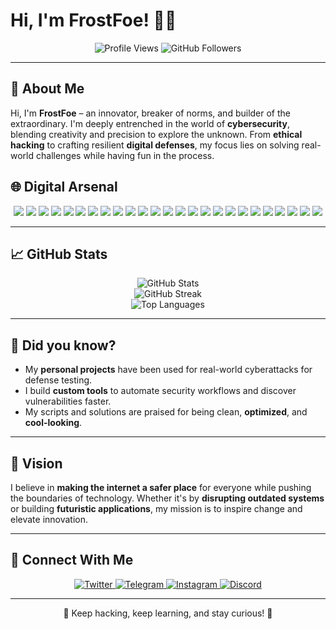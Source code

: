 # Hi, I'm FrostFoe! 👾✨  

<p align="center">
  <img src="https://komarev.com/ghpvc/?username=FrostFoe&style=flat-square&color=blue" alt="Profile Views">
  <img src="https://img.shields.io/github/followers/FrostFoe?label=Follow&style=social" alt="GitHub Followers">
</p>

---

## 🌌 About Me  
Hi, I'm **FrostFoe** – an innovator, breaker of norms, and builder of the extraordinary. I'm deeply entrenched in the world of **cybersecurity**, blending creativity and precision to explore the unknown. From **ethical hacking** to crafting resilient **digital defenses**, my focus lies on solving real-world challenges while having fun in the process.


## 🌐 Digital Arsenal  

<p align="center">
  <img src="https://img.shields.io/badge/Node.js-6DA55F?style=for-the-badge&logo=node.js&logoColor=white">
  <img src="https://img.shields.io/badge/JavaScript-%23323330.svg?style=for-the-badge&logo=javascript&logoColor=%23F7DF1E">
  <img src="https://img.shields.io/badge/Python-3670A0?style=for-the-badge&logo=python&logoColor=white">
  <img src="https://img.shields.io/badge/PHP-%23777BB4.svg?style=for-the-badge&logo=php&logoColor=white">
  <img src="https://img.shields.io/badge/Linux-FCC624?style=for-the-badge&logo=linux&logoColor=black">
  <img src="https://img.shields.io/badge/Shell_Scripting-%23121011.svg?style=for-the-badge&logo=gnu-bash&logoColor=white">
  <img src="https://img.shields.io/badge/Cloudflare-F38020?style=for-the-badge&logo=Cloudflare&logoColor=white">
  <img src="https://img.shields.io/badge/MongoDB-%234ea94b.svg?style=for-the-badge&logo=mongodb&logoColor=white">
  <img src="https://img.shields.io/badge/Express.js-%23404d59.svg?style=for-the-badge&logo=express&logoColor=%2361DAFB">
  <img src="https://img.shields.io/badge/Vim-%2314C27C.svg?style=for-the-badge&logo=vim&logoColor=white">
  <img src="https://img.shields.io/badge/VirtualBox-%233E3D3D.svg?style=for-the-badge&logo=virtualbox&logoColor=white">
  <img src="https://img.shields.io/badge/Docker-2496ED?style=for-the-badge&logo=docker&logoColor=white">
  <img src="https://img.shields.io/badge/JavaScript_Framework-%23323330?style=for-the-badge&logo=javascript&logoColor=%23F7DF1E">
  <img src="https://img.shields.io/badge/Bash-4EAA25?style=for-the-badge&logo=gnu-bash&logoColor=white">
  <img src="https://img.shields.io/badge/NGINX-009639?style=for-the-badge&logo=nginx&logoColor=white">
  <img src="https://img.shields.io/badge/Hacker_One-DA2C1C?style=for-the-badge&logo=hackerone&logoColor=white">
  <img src="https://img.shields.io/badge/Truffle-FF6347?style=for-the-badge&logo=truffle&logoColor=white">
  <img src="https://img.shields.io/badge/Go-%23E94E1B.svg?style=for-the-badge&logo=go&logoColor=white">
  <img src="https://img.shields.io/badge/Swift-F05138?style=for-the-badge&logo=swift&logoColor=white">
  <img src="https://img.shields.io/badge/React_Native-61DAFB?style=for-the-badge&logo=react&logoColor=black">
  <img src="https://img.shields.io/badge/Cloud_Native-%2348A9A6.svg?style=for-the-badge&logo=cloud-native&logoColor=white">
  <img src="https://img.shields.io/badge/Kubernetes-%2336C3F7.svg?style=for-the-badge&logo=kubernetes&logoColor=white">
  <img src="https://img.shields.io/badge/Zero_Day-FF3333?style=for-the-badge&logo=security&logoColor=white">
  <img src="https://img.shields.io/badge/Red_Team-FF5733?style=for-the-badge&logo=security&logoColor=white">
  <img src="https://img.shields.io/badge/Blue_Team-1F8BFF?style=for-the-badge&logo=security&logoColor=white">
</p>


---

## 📈 GitHub Stats  

<p align="center">
  <img src="https://github-readme-stats.vercel.app/api?username=FrostFoe&theme=radical&hide_border=true&show_icons=true&count_private=true" alt="GitHub Stats"><br>
  <img src="https://github-readme-streak-stats.herokuapp.com/?user=FrostFoe&theme=radical&hide_border=true" alt="GitHub Streak"><br>
  <img src="https://github-readme-stats.vercel.app/api/top-langs/?username=FrostFoe&theme=radical&hide_border=true&layout=compact" alt="Top Languages">
</p>

---

## 🌟 Did you know?  
- My **personal projects** have been used for real-world cyberattacks for defense testing.  
- I build **custom tools** to automate security workflows and discover vulnerabilities faster.  
- My scripts and solutions are praised for being clean, **optimized**, and **cool-looking**.  

---

## 🔮 Vision  
I believe in **making the internet a safer place** for everyone while pushing the boundaries of technology. Whether it's by **disrupting outdated systems** or building **futuristic applications**, my mission is to inspire change and elevate innovation.

---

## 🌟 Connect With Me  

<p align="center">
  <a href="https://twitter.com/FrostFoe">
    <img src="https://img.shields.io/badge/Twitter-%231DA1F2.svg?style=for-the-badge&logo=Twitter&logoColor=white" alt="Twitter">
  </a>
  <a href="https://t.me/FrostFoe">
    <img src="https://img.shields.io/badge/Telegram-%232CA5E0.svg?style=for-the-badge&logo=Telegram&logoColor=white" alt="Telegram">
  </a>
  <a href="https://www.instagram.com/FrostFoe/">
    <img src="https://img.shields.io/badge/Instagram-%23E4405F.svg?style=for-the-badge&logo=Instagram&logoColor=white" alt="Instagram">
  </a>
  <a href="https://discordapp.com/users/1234567890">
    <img src="https://img.shields.io/badge/Discord-%237289DA.svg?style=for-the-badge&logo=Discord&logoColor=white" alt="Discord">
  </a>
</p>

---

<p align="center">👾 Keep hacking, keep learning, and stay curious! 👾</p>

